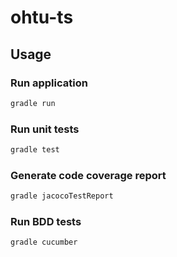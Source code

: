 # ohtu-ts

## Usage

### Run application

```bash
gradle run
```

### Run unit tests

```bash
gradle test
```

### Generate code coverage report

```bash
gradle jacocoTestReport
```

### Run BDD tests

```bash
gradle cucumber
```
